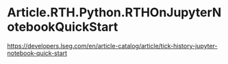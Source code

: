 # Article.RTH.Python.RTHOnJupyterNotebookQuickStart
https://developers.lseg.com/en/article-catalog/article/tick-history-jupyter-notebook-quick-start
